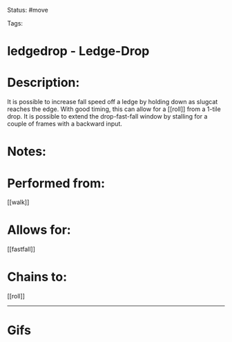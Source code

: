 Status: #move

Tags: 

# ledgedrop - Ledge-Drop

# Description:
It is possible to increase fall speed off a ledge by holding down as slugcat reaches the edge. With good timing, this can allow for a [[roll]] from a 1-tile drop. It is possible to extend the drop-fast-fall window by stalling for a couple of frames with a backward input.

# Notes:


# Performed from:
[[walk]]

# Allows for:
[[fastfall]]

# Chains to:
[[roll]]

___
# Gifs
